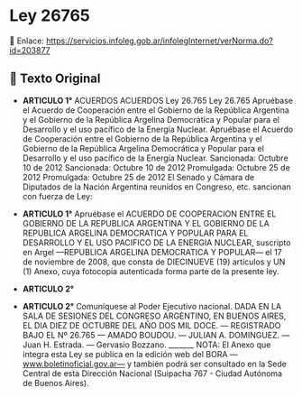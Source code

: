 # Ley 26765
🔗 Enlace: https://servicios.infoleg.gob.ar/infolegInternet/verNorma.do?id=203877


## 📜 Texto Original

- **ARTICULO 1°**
   ACUERDOS ACUERDOS Ley 26.765 Ley 26.765 Apruébase el Acuerdo de Cooperación entre el Gobierno de la República Argentina y el Gobierno de la República Argelina Democrática y Popular para el Desarrollo y el uso pacífico de la Energía Nuclear. Apruébase el Acuerdo de Cooperación entre el Gobierno de la República Argentina y el Gobierno de la República Argelina Democrática y Popular para el Desarrollo y el uso pacífico de la Energía Nuclear. Sancionada: Octubre 10 de 2012 Sancionada: Octubre 10 de 2012 Promulgada: Octubre 25 de 2012 Promulgada: Octubre 25 de 2012 El Senado y Cámara de Diputados de la Nación Argentina reunidos en Congreso, etc. sancionan con fuerza de Ley:

- **ARTICULO 1°**
   Apruébase el ACUERDO DE COOPERACION ENTRE EL GOBIERNO DE LA REPUBLICA ARGENTINA Y EL GOBIERNO DE LA REPUBLICA ARGELINA DEMOCRATICA Y POPULAR PARA EL DESARROLLO Y EL USO PACIFICO DE LA ENERGIA NUCLEAR, suscripto en Argel —REPUBLICA ARGELINA DEMOCRATICA Y POPULAR— el 17 de noviembre de 2008, que consta de DIECINUEVE (19) artículos y UN (1) Anexo, cuya fotocopia autenticada forma parte de la presente ley.

- **ARTICULO 2°**
   

- **ARTICULO 2°**
   Comuníquese al Poder Ejecutivo nacional. DADA EN LA SALA DE SESIONES DEL CONGRESO ARGENTINO, EN BUENOS AIRES, EL DIA DIEZ DE OCTUBRE DEL AÑO DOS MIL DOCE. — REGISTRADO BAJO EL Nº 26.765 — AMADO BOUDOU. — JULIAN A. DOMINGUEZ. — Juan H. Estrada. — Gervasio Bozzano. _______ NOTA: El Anexo que integra esta Ley se publica en la edición web del BORA —www.boletinoficial.gov.ar— y también podrá ser consultado en la Sede Central de esta Dirección Nacional (Suipacha 767 - Ciudad Autónoma de Buenos Aires).
